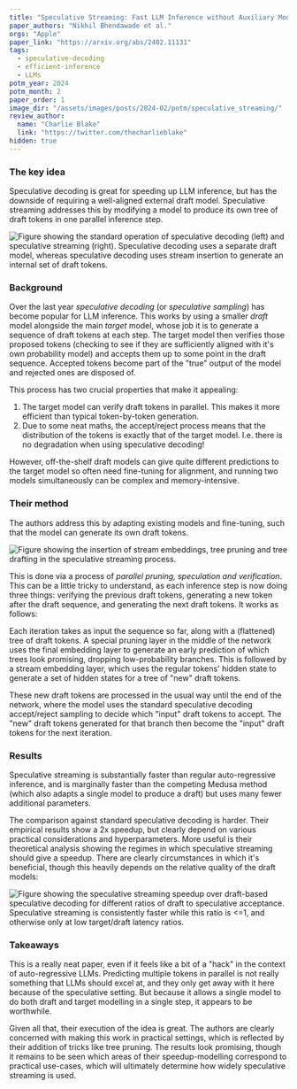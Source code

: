 ```yaml
---
title: "Speculative Streaming: Fast LLM Inference without Auxiliary Models"
paper_authors: "Nikhil Bhendawade et al."
orgs: "Apple"
paper_link: "https://arxiv.org/abs/2402.11131"
tags:
  - speculative-decoding
  - efficient-inference
  - LLMs
potm_year: 2024
potm_month: 2
paper_order: 1
image_dir: "/assets/images/posts/2024-02/potm/speculative_streaming/"
review_author:
  name: "Charlie Blake"
  link: "https://twitter.com/thecharlieblake"
hidden: true
---
```


### The key idea

Speculative decoding is great for speeding up LLM inference, but has the downside of requiring a well-aligned external draft model. Speculative streaming addresses this by modifying a model to produce its own tree of draft tokens in one parallel inference step.

<img class="constrained_img_large" src="{{ page.image_dir | append: 'figure_1.png' | relative_url }}" alt="Figure showing the standard operation of speculative decoding (left) and speculative streaming (right). Speculative decoding uses a separate draft model, whereas speculative decoding uses stream insertion to generate an internal set of draft tokens.">

### Background

Over the last year _speculative decoding_ (or _speculative sampling_) has become popular for LLM inference. This works by using a smaller _draft_ model alongside the main _target_ model, whose job it is to generate a sequence of draft tokens at each step. The target model then verifies those proposed tokens (checking to see if they are sufficiently aligned with it's own probability model) and accepts them up to some point in the draft sequence. Accepted tokens become part of the "true" output of the model and rejected ones are disposed of.

This process has two crucial properties that make it appealing:

1. The target model can verify draft tokens in parallel. This makes it more efficient than typical token-by-token generation.
2. Due to some neat maths, the accept/reject process means that the distribution of the tokens is exactly that of the target model. I.e. there is no degradation when using speculative decoding!

However, off-the-shelf draft models can give quite different predictions to the target model so often need fine-tuning for alignment, and running two models simultaneously can be complex and memory-intensive.

### Their method

The authors address this by adapting existing models and fine-tuning, such that the model can generate its own draft tokens.

<img src="{{ page.image_dir | append: 'figure_2.png' | relative_url }}" alt="Figure showing the insertion of stream embeddings, tree pruning and tree drafting in the speculative streaming process.">

This is done via a process of _parallel pruning, speculation and verification_. This can be a little tricky to understand, as each inference step is now doing three things: verifying the previous draft tokens, generating a new token after the draft sequence, and generating the next draft tokens. It works as follows:

Each iteration takes as input the sequence so far, along with a (flattened) tree of draft tokens. A special pruning layer in the middle of the network uses the final embedding layer to generate an early prediction of which trees look promising, dropping low-probability branches. This is followed by a stream embedding layer, which uses the regular tokens' hidden state to generate a set of hidden states for a tree of "new" draft tokens.

These new draft tokens are processed in the usual way until the end of the network, where the model uses the standard speculative decoding accept/reject sampling to decide which "input" draft tokens to accept. The "new" draft tokens generated for that branch then become the "input" draft tokens for the next iteration.

### Results

Speculative streaming is substantially faster than regular auto-regressive inference, and is marginally faster than the competing Medusa method (which also adapts a single model to produce a draft) but uses many fewer additional parameters.

The comparison against standard speculative decoding is harder. Their empirical results show a 2x speedup, but clearly depend on various practical considerations and hyperparameters. More useful is their theoretical analysis showing the regimes in which speculative streaming should give a speedup. There are clearly circumstances in which it's beneficial, though this heavily depends on the relative quality of the draft models:

<img class="constrained_img" src="{{ page.image_dir | append: 'figure_4.png' | relative_url }}" alt="Figure showing the speculative streaming speedup over draft-based speculative decoding for different ratios of draft to speculative acceptance. Speculative streaming is consistently faster while this ratio is <=1, and otherwise only at low target/draft latency ratios.">

### Takeaways

This is a really neat paper, even if it feels like a bit of a "hack" in the context of auto-regressive LLMs. Predicting multiple tokens in parallel is not really something that LLMs should excel at, and they only get away with it here because of the speculative setting. But because it allows a single model to do both draft and target modelling in a single step, it appears to be worthwhile.

Given all that, their execution of the idea is great. The authors are clearly concerned with making this work in practical settings, which is reflected by their addition of tricks like tree pruning. The results look promising, though it remains to be seen which areas of their speedup-modelling correspond to practical use-cases, which will ultimately determine how widely speculative streaming is used.
